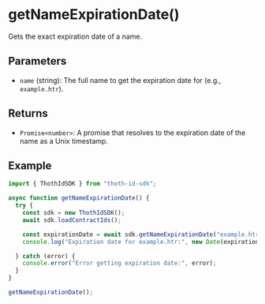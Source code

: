 # getNameExpirationDate()

Gets the exact expiration date of a name.

## Parameters

- `name` (string): The full name to get the expiration date for (e.g., `example.htr`).

## Returns

- `Promise<number>`: A promise that resolves to the expiration date of the name as a Unix timestamp.

## Example

```typescript
import { ThothIdSDK } from "thoth-id-sdk";

async function getNameExpirationDate() {
  try {
    const sdk = new ThothIdSDK();
    await sdk.loadContractIds();

    const expirationDate = await sdk.getNameExpirationDate("example.htr");
    console.log("Expiration date for example.htr:", new Date(expirationDate * 1000));

  } catch (error) {
    console.error("Error getting expiration date:", error);
  }
}

getNameExpirationDate();
```

